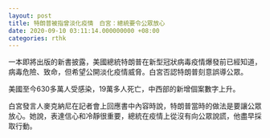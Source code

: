 ```yaml
---
layout: post
title: 特朗普被指曾淡化疫情　白宮：總統要令公眾放心
date: 2020-09-10 03:11:14.000000000 +08:00
categories: rthk
---
```


一本即將出版的新書披露，美國總統特朗普在新型冠狀病毒疫情爆發前已經知道，病毒危險、致命，但希望公開淡化疫情威脅。白宮否認特朗普刻意誤導公眾。

美國至今630多萬人受感染，19萬多人死亡，中西部的新增個案數字上升。

白宮發言人麥克納尼在記者會上回應書中內容時說，特朗普當時的做法是要讓公眾放心。她說，表達信心和冷靜很重要，總統在疫情上從沒有向公眾說謊，他盡早採取行動。
